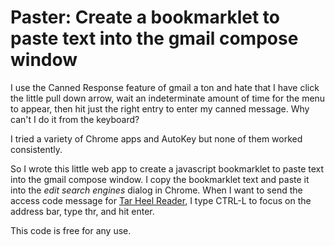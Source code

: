 # Paster: Create a bookmarklet to paste text into the gmail compose window

I use the Canned Response feature of gmail a ton and hate that I have click the little pull down arrow, wait an indeterminate amount of time for the menu to appear, then hit just the right entry to enter my canned message. Why can't I do it from the keyboard?

I tried a variety of Chrome apps and AutoKey but none of them worked consistently. 

So I wrote this little web app to create a javascript bookmarklet to paste text into the gmail compose window. I copy the bookmarklet text and paste it into the _edit search engines_ dialog in Chrome. When I want to send the access code message for [Tar Heel Reader](http://tarheelreader.org), I type CTRL-L to focus on the address bar, type thr, and hit enter. 

This code is free for any use.
